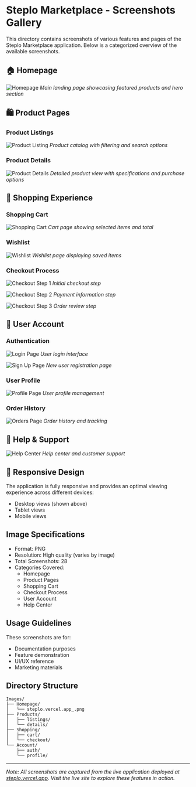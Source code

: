 # Steplo Marketplace - Screenshots Gallery

This directory contains screenshots of various features and pages of the Steplo Marketplace application. Below is a categorized overview of the available screenshots.

## 🏠 Homepage

![Homepage](steplo.vercel.app_.png)
_Main landing page showcasing featured products and hero section_

## 🛍️ Product Pages

### Product Listings

![Product Listing](steplo.vercel.app_products.png)
_Product catalog with filtering and search options_

### Product Details

![Product Details](steplo.vercel.app_products_nike-air-max-sc-trend.png)
_Detailed product view with specifications and purchase options_

## 🛒 Shopping Experience

### Shopping Cart

![Shopping Cart](steplo.vercel.app_cart.png)
_Cart page showing selected items and total_

### Wishlist

![Wishlist](steplo.vercel.app_wishlist.png)
_Wishlist page displaying saved items_

### Checkout Process

![Checkout Step 1](steplo.vercel.app_checkout_tunnel.png)
_Initial checkout step_

![Checkout Step 2](<steplo.vercel.app_checkout_tunnel%20(2).png>)
_Payment information step_

![Checkout Step 3](<steplo.vercel.app_checkout_tunnel%20(3).png>)
_Order review step_

## 👤 User Account

### Authentication

![Login Page](steplo.vercel.app_login.png)
_User login interface_

![Sign Up Page](steplo.vercel.app_join-us.png)
_New user registration page_

### User Profile

![Profile Page](steplo.vercel.app_member_profile.png)
_User profile management_

### Order History

![Orders Page](steplo.vercel.app_member_orders.png)
_Order history and tracking_

## 💁 Help & Support

![Help Center](steplo.vercel.app_help.png)
_Help center and customer support_

## 📱 Responsive Design

The application is fully responsive and provides an optimal viewing experience across different devices:

- Desktop views (shown above)
- Tablet views
- Mobile views

## Image Specifications

- Format: PNG
- Resolution: High quality (varies by image)
- Total Screenshots: 28
- Categories Covered:
  - Homepage
  - Product Pages
  - Shopping Cart
  - Checkout Process
  - User Account
  - Help Center

## Usage Guidelines

These screenshots are for:

- Documentation purposes
- Feature demonstration
- UI/UX reference
- Marketing materials

## Directory Structure

```
Images/
├── Homepage/
│   └── steplo.vercel.app_.png
├── Products/
│   ├── listings/
│   └── details/
├── Shopping/
│   ├── cart/
│   └── checkout/
└── Account/
    ├── auth/
    └── profile/
```

---

_Note: All screenshots are captured from the live application deployed at [steplo.vercel.app](https://steplo.vercel.app/). Visit the live site to explore these features in action._
